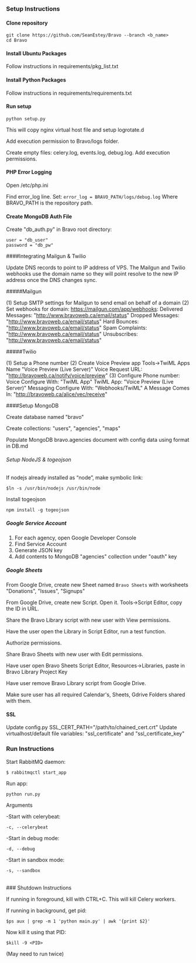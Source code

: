### Setup Instructions

#### Clone repository
```
git clone https://github.com/SeanEstey/Bravo --branch <b_name>
cd Bravo
```

#### Install Ubuntu Packages

Follow instructions in requirements/pkg_list.txt

#### Install Python Packages

Follow instructions in requirements/requirements.txt

#### Run setup

`python setup.py`

This will copy nginx virtual host file and setup logrotate.d

Add execution permission to Bravo/logs folder. 

Create empty files: celery.log, events.log, debug.log. Add execution permissions.

#### PHP Error Logging

Open /etc/php.ini

Find error_log line. Set:
`error_log = BRAVO_PATH/logs/debug.log`
Where BRAVO_PATH is the repository path.

#### Create MongoDB Auth File

Create "db_auth.py" in Bravo root directory:
```
user = "db_user"
password = "db_pw"
```

####Integrating Mailgun & Twilio

Update DNS records to point to IP address of VPS.
The Mailgun and Twilio webhooks use the domain name so they will point resolve to the new IP address once the DNS changes sync.

#####Mailgun 

(1) Setup SMTP settings for Mailgun to send email on behalf of a domain
(2) Set webhooks for domain: https://mailgun.com/app/webhooks:
	Delivered Messages: "http://www.bravoweb.ca/email/status"
	Dropped Messages: "http://www.bravoweb.ca/email/status"
	Hard Bounces: "http://www.bravoweb.ca/email/status"
	Spam Complaints: "http://www.bravoweb.ca/email/status"
	Unsubscribes: "http://www.bravoweb.ca/email/status"

#####Twilio

(1) Setup a Phone number
(2) Create Voice Preview app
	Tools->TwiML Apps
	Name
		"Voice Preview (Live Server)"
	Voice
		Request URL: "http://bravoweb.ca/notify/voice/preview"
(3) Configure Phone number:
	Voice
		Configure With: "TwiML App"
		TwiML App: "Voice Preview (Live Server)"
	Messaging
		Configure With: "Webhooks/TwiML"
		A Message Comes In: "http://bravoweb.ca/alice/vec/receive"

####Setup MongoDB

Create database named "bravo"

Create collections: "users", "agencies", "maps"

Populate MongoDB bravo.agencies document with config data using format in DB.md


###### Setup NodeJS & togeojson

If nodejs already installed as “node”, make symbolic link:
```
$ln -s /usr/bin/nodejs /usr/bin/node
```

Install togeojson
```
npm install -g togeojson
```



##### Google Service Account

1. For each agency, open Google Developer Console
2. Find Service Account
3. Generate JSON key
4. Add contents to MongoDB "agencies" collection under "oauth" key

##### Google Sheets

From Google Drive, create new Sheet named `Bravo Sheets` with worksheets "Donations", "Issues", "Signups"

From Google Drive, create new Script. Open it. Tools->Script Editor, copy the ID in URL.

Share the Bravo Library script with new user with View permissions.

Have the user open the Library in Script Editor, run a test function. 

Authorize permissions.

Share Bravo Sheets with new user with Edit permissions.

Have user open Bravo Sheets Script Editor, Resources->Libraries, paste in Bravo Library Project Key

Have user remove Bravo Library script from Google Drive.

Make sure user has all required Calendar's, Sheets, Gdrive Folders shared with them.

#### SSL

Update config.py SSL_CERT_PATH="/path/to/chained_cert.crt"
Update virtualhost/default file variables: "ssl_certificate" and "ssl_certificate_key"

### Run Instructions

Start RabbitMQ daemon:

`$ rabbitmqctl start_app`

Run app:

`python run.py`

Arguments

-Start with celerybeat:

`-c, --celerybeat` 

-Start in debug mode:

`-d, --debug`

-Start in sandbox mode:

`-s, --sandbox`

<br>
### Shutdown Instructions

If running in foreground, kill with CTRL+C. This will kill Celery workers.

If running in background, get pid:

`$ps aux | grep -m 1 'python main.py' | awk '{print $2}'`

Now kill it using that PID:

`$kill -9 <PID>`

(May need to run twice)
